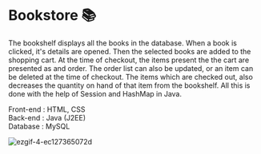# Bookstore 📚 

The bookshelf displays all the books in the database. When a book is clicked, it's details are opened. Then the selected books are added to the shopping cart.
At the time of checkout, the items present the the cart are presented as and order. The order list can also be updated, or an item can be deleted at the time of checkout.
The items which are checked out, also decreases the quantity on hand of that item from the bookshelf.
All this is done with the help of Session and HashMap in Java.

Front-end : HTML, CSS <br>
Back-end : Java (J2EE) <br>
Database : MySQL <br>


![ezgif-4-ec127365072d](https://user-images.githubusercontent.com/32421196/109615736-4cc23080-7b5a-11eb-86fb-345ba0e28425.gif)
